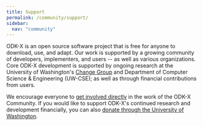 ```yaml
---
title: Support
permalink: /community/support/
sidebar:
  nav: "community"
---
```


ODK-X is an open source software project that is free for anyone to download, use, and adapt. Our work is supported by a growing community of developers, implementers, and users -- as well as various organizations. Core ODK-X development is supported by ongoing research at the University of Washington's [Change Group](http://change.washington.edu) and Department of Computer Science & Engineering (UW-CSE); as well as through financial contributions from users.

We encourage everyone to [get involved directly](/community/) in the work of the ODK-X Community. If you would like to support ODK-X's continued research and development financially, you can also [donate through the University of Washington](https://www.washington.edu/giving/make-a-gift?source_typ=3&source=CSEODK).
